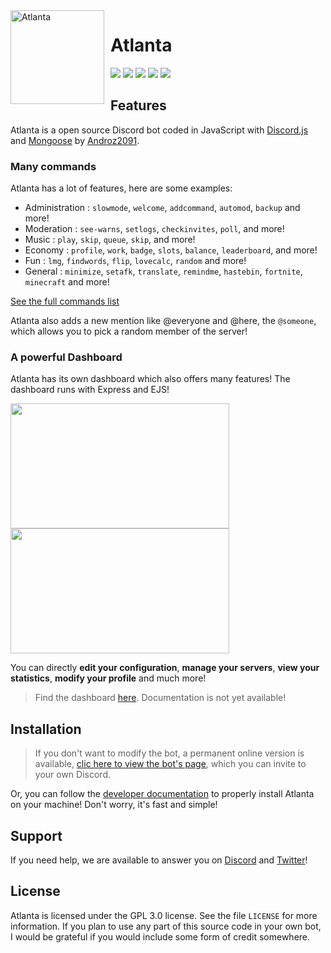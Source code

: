 <img width="150" height="150" align="left" style="float: left; margin: 0 10px 0 0;" alt="Atlanta" src="https://i.goopics.net/lEENx.png">  

# Atlanta

[![](https://img.shields.io/discord/565048515357835264.svg?logo=discord&colorB=7289DA)](https://discord.gg/Ntv5bJR)
[![](https://discordbots.org/api/widget/status/557445719892688897.svg)](https://discordbots.org/bot/557445719892688897)
[![](https://img.shields.io/badge/discord.js-v12.0.0--dev-blue.svg?logo=npm)](https://github.com/discordjs)
[![](https://img.shields.io/badge/patreon-donate-orange.svg)](https://www.patreon.com/androz2091)
[![](https://img.shields.io/badge/paypal-donate-blue.svg)](https://www.paypal.me/androz2091)

## Features

Atlanta is a open source Discord bot coded in JavaScript with [Discord.js](https://discord.js.org) and [Mongoose](https://mongoosejs.com/docs/api.html) by [Androz2091](https://github.com/Androz2091).

### Many commands

Atlanta has a lot of features, here are some examples:

*   Administration : `slowmode`, `welcome`, `addcommand`, `automod`, `backup` and more! 
*   Moderation : `see-warns`, `setlogs`, `checkinvites`, `poll`, and more! 
*   Music : `play`, `skip`, `queue`, `skip`, and more! 
*   Economy : `profile`, `work`, `badge`, `slots`, `balance`, `leaderboard`, and more! 
*   Fun : `lmg`, `findwords`, `flip`, `lovecalc`, `random` and more! 
*   General : `minimize`, `setafk`, `translate`, `remindme`, `hastebin`, `fortnite`, `minecraft` and more! 

[See the full commands list](https://atlanta-bot.fr/commands)

Atlanta also adds a new mention like @everyone and @here, the `@someone`, which allows you to pick a random member of the server!

### A powerful Dashboard

Atlanta has its own dashboard which also offers many features! The dashboard runs with Express and EJS!

<img align="left" style="float: left; margin: 0 10px 0 0;" src="https://zupimages.net/up/19/26/m3wb.png" height="200" width="350"/>
<img align="center" style="float: centrer; margin: 0 10px 0 0;" src="https://zupimages.net/up/19/26/4mf0.png" height="200" width="350"/>

You can directly **edit your configuration**, **manage your servers**, **view your statistics**, **modify your profile** and much more!

> Find the dashboard [here](https://github.com/atlantabot/atlanta-dashboard). Documentation is not yet available!

## Installation

> If you don't want to modify the bot, a permanent online version is available, [clic here to view the bot's page](https://discordbots.org/bot/557445719892688897), which you can invite to your own Discord.

Or, you can follow the [developer documentation](https://atlanta-bot.fr/developers) to properly install Atlanta on your machine! Don't worry, it's fast and simple!

## Support

If you need help, we are available to answer you on [Discord](https://discordapp.com/invite/Ntv5bJR) and [Twitter](https://twitter.com/AtlantaBot)!

## License

Atlanta is licensed under the GPL 3.0 license. See the file `LICENSE` for more information. If you plan to use any part of this source code in your own bot, I would be grateful if you would include some form of credit somewhere.